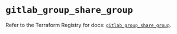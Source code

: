 # `gitlab_group_share_group`

Refer to the Terraform Registry for docs: [`gitlab_group_share_group`](https://registry.terraform.io/providers/gitlabhq/gitlab/16.9.1/docs/resources/group_share_group).

